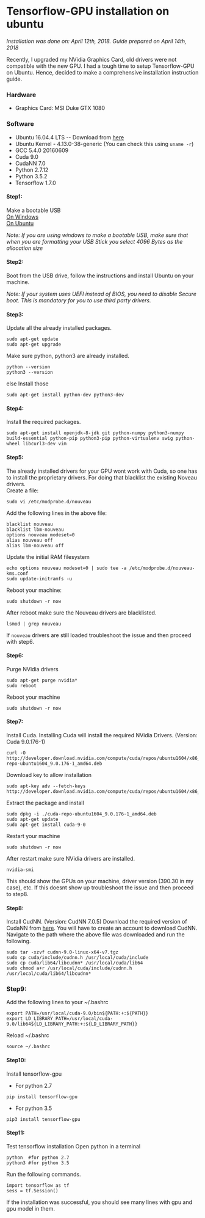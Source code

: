 # Tensorflow-GPU installation on ubuntu
*Installation was done on: April 12th, 2018. Guide prepared on April 14th, 2018*

Recently, I upgraded my NVidia Graphics Card, old drivers were not compatible with the new GPU. I had a tough time to setup Tensorflow-GPU on Ubuntu. Hence, decided to make a comprehensive installation instruction guide. 

### Hardware
- Graphics Card: MSI Duke GTX 1080 <br/>
### Software
- Ubuntu 16.04.4 LTS -- Download from [here](https://www.ubuntu.com/download/desktop) <br/>
- Ubuntu Kernel - 4.13.0-38-generic (You can check this using ``` uname -r ```)
- GCC 5.4.0 20160609
- Cuda 9.0
- CudaNN 7.0
- Python 2.7.12
- Python 3.5.2
- Tensorflow 1.7.0

#### Step1: <br />
Make a bootable USB <br />
[On Windows](https://tutorials.ubuntu.com/tutorial/tutorial-create-a-usb-stick-on-windows#0) <br />
[On Ubuntu](https://tutorials.ubuntu.com/tutorial/tutorial-create-a-usb-stick-on-ubuntu#0)

*Note: If you are using windows to make a bootable USB, make sure that when you are formatting your USB Stick you select 4096 Bytes as the allocation size*

#### Step2: <br />
Boot from the USB drive, follow the instructions and install Ubuntu on your machine. 

*Note: If your system uses UEFI instead of BIOS, you need to disable Secure boot. This is mandatory for you to use third party drivers.*

#### Step3: <br />
Update all the already installed packages. 
```
sudo apt-get update
sudo apt-get upgrade
```
Make sure python, python3 are already installed. 
```
python --version
python3 --version
```
else
Install those
```
sudo apt-get install python-dev python3-dev
```

#### Step4: <br />
Install the required packages.
```
sudo apt-get install openjdk-8-jdk git python-numpy python3-numpy build-essential python-pip python3-pip python-virtualenv swig python-wheel libcurl3-dev vim
```

#### Step5: <br />
The already installed drivers for your GPU wont work with Cuda, so one has to install the proprietary drivers. For doing that blacklist the existing Noveau drivers. <br />
Create a file: 
```
sudo vi /etc/modprobe.d/nouveau
```
Add the following lines in the above file: 
```
blacklist nouveau
blacklist lbm-nouveau
options nouveau modeset=0
alias nouveau off
alias lbm-nouveau off
```
Update the initial RAM filesystem
```
echo options nouveau modeset=0 | sudo tee -a /etc/modprobe.d/nouveau-kms.conf
sudo update-initramfs -u
```
Reboot your machine:
```
sudo shutdown -r now
```
After reboot make sure the Nouveau drivers are blacklisted.
```
lsmod | grep nouveau
```
If ```nouveau``` drivers are still loaded troubleshoot the issue and then proceed with step6.

#### Step6: 

Purge NVidia drivers
```
sudo apt-get purge nvidia*  
sudo reboot
```
Reboot your machine
```
sudo shutdown -r now
```

#### Step7: 
Install Cuda. Installing Cuda will install the required NVidia Drivers. (Version: Cuda 9.0.176-1)
```
curl -O http://developer.download.nvidia.com/compute/cuda/repos/ubuntu1604/x86_64/cuda-repo-ubuntu1604_9.0.176-1_amd64.deb
```
Download key to allow installation
```
sudo apt-key adv --fetch-keys http://developer.download.nvidia.com/compute/cuda/repos/ubuntu1604/x86_64/7fa2af80.pub
```
Extract the package and install
```
sudo dpkg -i ./cuda-repo-ubuntu1604_9.0.176-1_amd64.deb
sudo apt-get update
sudo apt-get install cuda-9-0  
```
Restart your machine
```
sudo shutdown -r now
```
After restart make sure NVidia drivers are installed.
```
nvidia-smi
```
This should show the GPUs on your machine, driver version (390.30 in my case), etc. If this doesnt show up troubleshoot the issue and then proceed to step8.

#### Step8:
Install CudNN. (Version: CudNN 7.0.5)
Download the required version of CudaNN from [here](https://developer.nvidia.com/compute/machine-learning/cudnn/secure/v7.0.5/prod/9.0_20171129/cudnn-9.0-linux-x64-v7). You will have to create an account to download CudNN. 
Navigate to the path where the above file was downloaded and run the following.
```
sudo tar -xzvf cudnn-9.0-linux-x64-v7.tgz
sudo cp cuda/include/cudnn.h /usr/local/cuda/include
sudo cp cuda/lib64/libcudnn* /usr/local/cuda/lib64
sudo chmod a+r /usr/local/cuda/include/cudnn.h /usr/local/cuda/lib64/libcudnn*
```

### Step9:
Add the following lines to your ~/.bashrc
```
export PATH=/usr/local/cuda-9.0/bin${PATH:+:${PATH}}
export LD_LIBRARY_PATH=/usr/local/cuda-9.0/lib64${LD_LIBRARY_PATH:+:${LD_LIBRARY_PATH}}
```
Reload ~/.bashrc
```
source ~/.bashrc
```

#### Step10:
Install tensorflow-gpu
- For python 2.7
```
pip install tensorflow-gpu
```
- For python 3.5
```
pip3 install tensorflow-gpu
```

#### Step11:
Test tensorflow installation
Open python in a terminal
```
python  #for python 2.7
python3 #for python 3.5
```
Run the following commands.
```
import tensorflow as tf
sess = tf.Session()
```
If the installation was successful, you should see many lines with gpu and gpu model in them.

